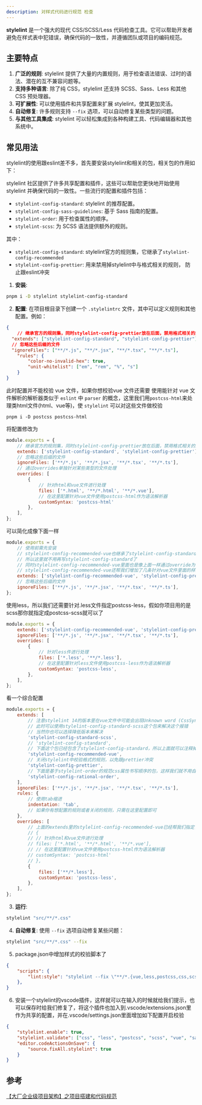 ```yaml
---
description: 对样式代码进行规范 检查
---
```



**stylelint** 是一个强大的现代 CSS/SCSS/Less 代码检查工具。它可以帮助开发者避免在样式表中犯错误，确保代码的一致性，并遵循团队或项目的编码规范。

## 主要特点

1. **广泛的规则**: stylelint 提供了大量的内置规则，用于检查语法错误、过时的语法、潜在的互不兼容问题等。
2. **支持多种语言**: 除了纯 CSS，stylelint 还支持 SCSS、Sass、Less 和其他 CSS 预处理器。
3. **可扩展性**: 可以使用插件和共享配置来扩展 stylelint，使其更加灵活。
4. **自动修复**: 许多规则支持 `--fix` 选项，可以自动修复某些类型的问题。
5. **与其他工具集成**: stylelint 可以轻松集成到各种构建工具、代码编辑器和其他系统中。

## 常见用法

stylelint的使用跟eslint差不多，首先要安装stylelint和相关的包，相关包的作用如下：



stylelint 社区提供了许多共享配置和插件，这些可以帮助您更快地开始使用 stylelint 并确保代码的一致性。一些流行的配置和插件包括：

- `stylelint-config-standard`: stylelint 的推荐配置。
- `stylelint-config-sass-guidelines`: 基于 Sass 指南的配置。
- `stylelint-order`: 用于检查属性的顺序。
- `stylelint-scss`: 为 SCSS 语法提供额外的规则。

其中：
* `stylelint-config-standard`: stylelint官方的规则集，它继承了`stylelint-config-recommended`
* `stylelint-config-prettier`: 用来禁用掉stylelint中与格式相关的规则， 防止跟eslint冲突

1. **安装**:
```bash
pnpm i -D stylelint stylelint-config-standard

```

2. **配置**: 在项目根目录下创建一个 `.stylelintrc` 文件，其中可以定义规则和其他配置。例如：
```json
{
	// 继承官方的规则集，同时stylelint-config-prettier放在后面，禁用格式相关的规则，覆盖掉前面的
  "extends": ["stylelint-config-standard", "stylelint-config-prettier"],
  // 忽略这些后缀的文件
  "ignoreFiles": ["**/*.js", "**/*.jsx", "**/*.tsx", "**/*.ts"],
	"rules": {
		"color-no-invalid-hex": true,
		"unit-whitelist": ["em", "rem", "%", "s"]
	}
}
```

此时配置并不能校验 vue 文件，如果你想校验vue 文件还需要 使用能针对 vue 文件解析的解析器类似于 `eslint` 中 `parser` 的概念，这里我们用`postcss-html`来处理类html文件(html、vue等)，使 `stylelint` 可以对这些文件做校验

~~~shell
pnpm i -D postcss postcss-html
~~~

将配置修改为

~~~js
module.exports = {
    // 继承官方的规则集，同时stylelint-config-prettier放在后面，禁用格式相关的规则，覆盖掉前面的
    extends: ['stylelint-config-standard', 'stylelint-config-prettier'],
    // 忽略这些后缀的文件
    ignoreFiles: ['**/*.js', '**/*.jsx', '**/*.tsx', '**/*.ts'],
    // 通过overrides单独针对某些类型的文件处理
    overrides: [
        {
            // 针对html和vue文件进行处理
            files: ['*.html', '**/*.html', '**/*.vue'],
            // 在这里配置针对vue文件使用postcss-html作为语法解析器
            customSyntax: 'postcss-html'
        },
    ],
};
~~~

可以简化成像下面一样

~~~js
module.exports = {
    // 使用前需先安装
    // stylelint-config-recommended-vue也继承了stylelint-config-standard
    // 所以这里就不用再写stylelint-config-standard了
    // 同时stylelint-config-recommended-vue里面也是像上面一样通过override为vue文件指定了解释器
    // stylelint-config-recommended-vue还帮我们增加了几条针对vue文件里面的样式校验规则
    extends: ['stylelint-config-recommended-vue', 'stylelint-config-prettier'],
    // 忽略这些后缀的文件
    ignoreFiles: ['**/*.js', '**/*.jsx', '**/*.tsx', '**/*.ts'],
};
~~~

使用less，所以我们还需要针对.less文件指定postcss-less，假如你项目用的是scss那你就指定成postcss-scss就可以了

~~~js
module.exports = {
    extends: ['stylelint-config-recommended-vue', 'stylelint-config-prettier'],
    ignoreFiles: ['**/*.js', '**/*.jsx', '**/*.tsx', '**/*.ts'],
    overrides: [
        {
            // 针对less件进行处理
            files: ['*.less', '**/*.less'],
            // 在这里配置针对less文件使用postcss-less作为语法解析器
            customSyntax: 'postcss-less',
        },
    ],
};
~~~

看一个综合配置
~~~js
module.exports = {
    extends: [
        // 注意stylelint 14的版本里在vue文件中可能会出现Unknown word (CssSyntaxError)这个报错
        // 此时可以使用stylelint-config-standard-scss这个包来解决这个报错
        // 当然你也可以选择降低版本来解决
        'stylelint-config-standard-scss',
        // 'stylelint-config-standard',
        // 下面这个包已经包含了stylelint-config-standard，所以上面就可以注释掉了
        'stylelint-config-recommended-vue',
        // 关闭stylelint中校验格式的规则，以免跟prettier冲突
        'stylelint-config-prettier',
        // 下面是基于stylelint-order的规范css属性书写顺序的包，这样我们就不用自己在rules中手动指定了
        'stylelint-config-rational-order',
    ],
    ignoreFiles: ['**/*.js', '**/*.jsx', '**/*.tsx', '**/*.ts'],
    rules: {
        // 使用tab缩进
        indentation: 'tab',
        // 如果你有想配置的规则或者关闭的规则，只需在这里配置即可
    },
    overrides: [
        // 上面的extends里的stylelint-config-recommended-vue已经帮我们指定了vue文件的解释器了，所以下面的也可以注释掉了
        // {
        // // 针对html和vue文件进行处理
        // files: ['*.html', '**/*.html', '**/*.vue'],
        // // 在这里配置针对vue文件使用postcss-html作为语法解析器
        // customSyntax: 'postcss-html'
        // },
        {
            files: ['**/*.less'],
            customSyntax: 'postcss-less',
        },
    ],
};
~~~


3. **运行**:
```bash
stylelint "src/**/*.css"
```

4. **自动修复**: 使用 `--fix` 选项自动修复某些问题：
```bash
stylelint "src/**/*.css" --fix
```
5. package.json中增加样式的校验脚本了

~~~json
{
    "scripts": {
        "lint:style": "stylelint --fix \"**/*.{vue,less,postcss,css,scss}\""
    },
}
~~~

6. 安装一个stylelint的vscode插件，这样就可以在输入的时候就给我们提示，也可以保存时给我们修复了，将这个插件也加入到.vscode/extensions.json里作为共享的配置，并在.vscode/settings.json里面增加如下配置开启校验


~~~json
{
    "stylelint.enable": true,
    "stylelint.validate": ["css", "less", "postcss", "scss", "vue", "sass"],
    "editor.codeActionsOnSave": {
        "source.fixAll.stylelint": true
    }
}
~~~

## 参考

[【大厂企业级项目架构】之项目搭建和代码规范](https://juejin.cn/post/7131019849047900197?from=search-suggest#heading-8)
